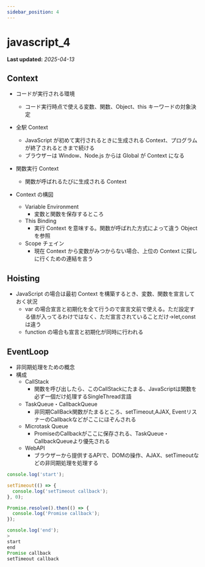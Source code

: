 ```yaml
---
sidebar_position: 4
---
```


# javascript_4

**Last updated:** _2025-04-13_

## Context

- コードが実行される環境

  - コード実行時点で使える変数、関数、Object、this キーワードの対象決定

- 全駅 Context
  - JavaScript が初めて実行されるときに生成される Context、プログラムが終了されるときまで続ける
  - ブラウザーは Window、Node.js からは Global が Context になる
- 関数実行 Context
  - 関数が呼ばれるたびに生成される Context
- Context の構図
  - Variable Environment
    - 変数と関数を保存するところ
  - This Binding
    - 実行 Context を意味する。関数が呼ばれた方式によって違う Object を参照
  - Scope チェイン
    - 現在 Context から変数がみつからない場合、上位の Context に探しに行くための連結を言う

## Hoisting

- JavaScript の場合は最初 Context を構築するとき、変数、関数を宣言しておく状況
  - var の場合宣言と初期化を全て行うので宣言文前で使える。ただ設定する値が入ってるわけではなく、ただ宣言されていることだけ→let,const は違う
  - function の場合も宣言と初期化が同時に行われる

## EventLoop

- 非同期処理をための概念
- 構成
  - CallStack
    - 関数を呼び出したら、このCallStackにたまる、JavaScriptは関数を必ず一個だけ処理するSingleThread言語
  - TaskQueue・CallbackQueue
    - 非同期CallBack関数がたまるところ、setTimeout,AJAX, EventリスナーのCallbackなどがここにほぞんされる
  - Microtask Queue
    - PromiseのCallbackがここに保存される、TaskQueue・CallbackQueueより優先される
  - WebAPI
    - ブラウザーから提供するAPIで、DOMの操作、AJAX、setTimeoutなどの非同期処理を処理する
```javascript
console.log('start');

setTimeout(() => {
  console.log('setTimeout callback');
}, 0);

Promise.resolve().then(() => {
  console.log('Promise callback');
});

console.log('end');
>
start
end
Promise callback
setTimeout callback
```

